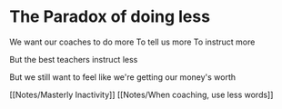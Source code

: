 # The Paradox of doing less

We want our coaches to do more
To tell us more
To instruct more

But the best teachers instruct less

But we still want to feel like we're getting our money's worth

[[Notes/Masterly Inactivity]]
[[Notes/When coaching, use less words]]